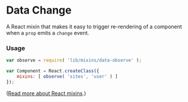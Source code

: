 Data Change
===========

A React mixin that makes it easy to trigger re-rendering of a component when a `prop` emits a `change` event.


### Usage


```js
var observe = require( 'lib/mixins/data-observe' );

var Component = React.createClass({
	mixins: [ observe( 'sites', 'user' ) ]
});
```

([Read more about React mixins](http://facebook.github.io/react/docs/reusable-components.html#mixins).)
